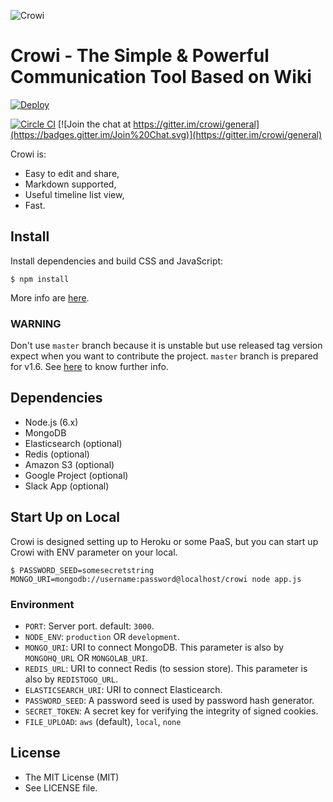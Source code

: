 ![Crowi](http://res.cloudinary.com/hrscywv4p/image/upload/c_limit,f_auto,h_900,q_80,w_1200/v1/199673/https_www_filepicker_io_api_file_VpYEP32ZQyCZ85u6XCXo_zskpra.png)

Crowi - The Simple & Powerful Communication Tool Based on Wiki
================================================================


[![Deploy](https://www.herokucdn.com/deploy/button.png)](https://heroku.com/deploy?template=https://github.com/crowi/crowi/tree/v1.5.3)

[![Circle CI](https://circleci.com/gh/crowi/crowi.svg?style=svg)](https://circleci.com/gh/crowi/crowi)
[![Join the chat at https://gitter.im/crowi/general](https://badges.gitter.im/Join%20Chat.svg)](https://gitter.im/crowi/general)


Crowi is:

* Easy to edit and share,
* Markdown supported,
* Useful timeline list view,
* Fast.


Install
---------

Install dependencies and build CSS and JavaScript:

    $ npm install

More info are [here](https://github.com/crowi/crowi/wiki/Install-and-Configuration).

### WARNING

Don't use `master` branch because it is unstable but use released tag version expect when you want to contribute the project.
`master` branch is prepared for v1.6. See [here](https://github.com/crowi/crowi/wiki/Roadmaps-v1.6) to know further info.


Dependencies
-------------

* Node.js (6.x)
* MongoDB
* Elasticsearch (optional)
* Redis (optional)
* Amazon S3 (optional)
* Google Project (optional)
* Slack App (optional)


Start Up on Local
-------------------

Crowi is designed setting up to Heroku or some PaaS, but you can start up Crowi with ENV parameter on your local.

```
$ PASSWORD_SEED=somesecretstring MONGO_URI=mongodb://username:password@localhost/crowi node app.js
```

### Environment


* `PORT`: Server port. default: `3000`.
* `NODE_ENV`: `production` OR `development`.
* `MONGO_URI`: URI to connect MongoDB. This parameter is also by `MONGOHQ_URL` OR `MONGOLAB_URI`.
* `REDIS_URL`: URI to connect Redis (to session store). This parameter is also by `REDISTOGO_URL`.
* `ELASTICSEARCH_URI`: URI to connect Elasticearch.
* `PASSWORD_SEED`: A password seed is used by password hash generator.
* `SECRET_TOKEN`: A secret key for verifying the integrity of signed cookies.
* `FILE_UPLOAD`: `aws` (default), `local`, `none`


License
---------

* The MIT License (MIT)
* See LICENSE file.
